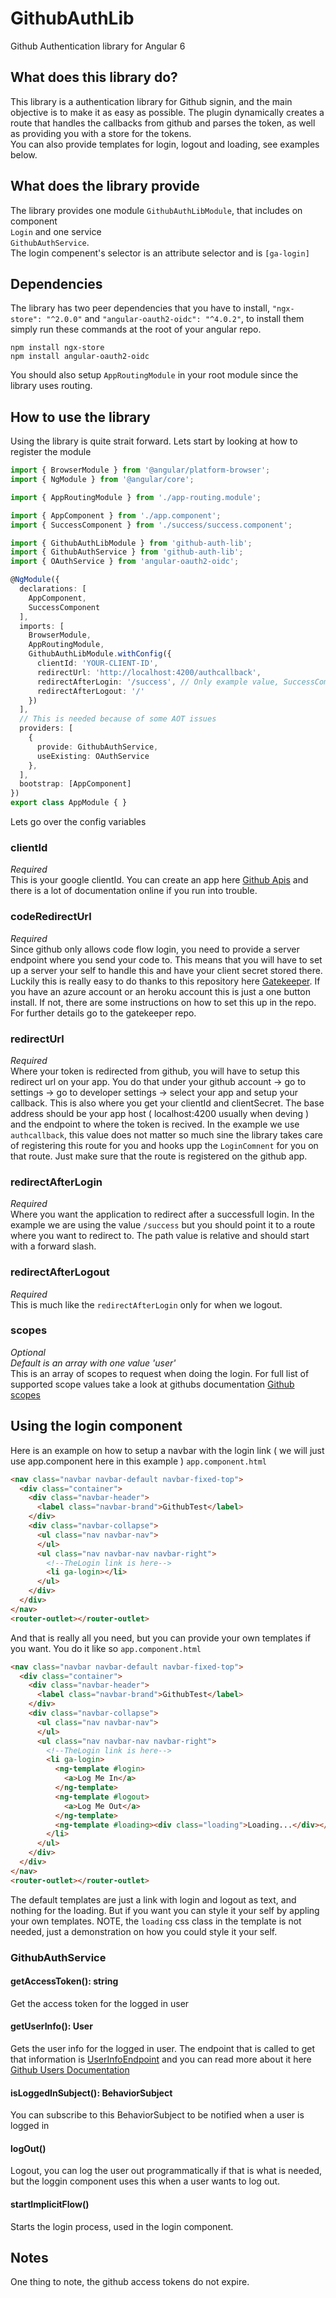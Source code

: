 # GithubAuthLib

Github Authentication library for Angular 6

## What does this library do?
This library is a authentication library for Github signin, and the main objective is to make it as easy as possible.
The plugin dynamically creates a route that handles the callbacks from github and parses the token, as well as providing you with a store for the tokens.   
You can also provide templates for login, logout and loading, see examples below.

## What does the library provide
The library provides one module `GithubAuthLibModule`, that includes on component   
`Login` and one service   
`GithubAuthService`.   
The login compenent's selector is an attribute selector and is `[ga-login]`

## Dependencies
The library has two peer dependencies that you have to install, `"ngx-store": "^2.0.0"` and `"angular-oauth2-oidc": "^4.0.2"`, to install them simply run these commands at the root of your angular repo.   
   
`npm install ngx-store`   
`npm install angular-oauth2-oidc`   
   
You should also setup `AppRoutingModule` in your root module since the library uses routing.

## How to use the library
Using the library is quite strait forward. Lets start by looking at how to register the module
```typescript
import { BrowserModule } from '@angular/platform-browser';
import { NgModule } from '@angular/core';

import { AppRoutingModule } from './app-routing.module';

import { AppComponent } from './app.component';
import { SuccessComponent } from './success/success.component';

import { GithubAuthLibModule } from 'github-auth-lib';
import { GithubAuthService } from 'github-auth-lib';
import { OAuthService } from 'angular-oauth2-oidc';

@NgModule({
  declarations: [
    AppComponent,
    SuccessComponent
  ],
  imports: [
    BrowserModule,
    AppRoutingModule,
    GithubAuthLibModule.withConfig({
      clientId: 'YOUR-CLIENT-ID',
      redirectUrl: 'http://localhost:4200/authcallback',
      redirectAfterLogin: '/success', // Only example value, SuccessComponent is not included in the library 
      redirectAfterLogout: '/'
    })
  ],
  // This is needed because of some AOT issues
  providers: [
    {
      provide: GithubAuthService, 
      useExisting: OAuthService
    },
  ],
  bootstrap: [AppComponent]
})
export class AppModule { }
```
Lets go over the config variables

### clientId
*Required*    
This is your google clientId. You can create an app here [Github Apis](https://developer.github.com/apps/building-github-apps/creating-a-github-app/) and there is a lot of documentation online if you run into trouble.

### codeRedirectUrl
*Required*    
Since github only allows code flow login, you need to provide a server endpoint where you send your code to. This means that you will have to set up a server your self to handle this and have your client secret stored there. Luckily this is really easy to do thanks to this repository here [Gatekeeper](https://github.com/prose/gatekeeper). If you have an azure account or an heroku account this is just a one button install. If not, there are some instructions on how to set this up in the repo. For further details go to the gatekeeper repo.

### redirectUrl
*Required*    
Where your token is redirected from github, you will have to setup this redirect url on your app. You do that under your github account -> go to settings -> go to developer settings -> select your app and setup your callback. This is also where you get your clientId and clientSecret. The base address should be your app host ( localhost:4200 usually when deving ) and the endpoint to where the token is recived. In the example we use `authcallback`, this value does not matter so much sine the library takes care of registering this route for you and hooks upp the `LoginComnent` for you on that route. Just make sure that the route is registered on the github app.

### redirectAfterLogin
*Required*    
Where you want the application to redirect after a successfull login. In the example we are using the value `/success` but you should point it to a route where you want to redirect to. The path value is relative and should start with a forward slash.

### redirectAfterLogout
*Required*      
This is much like the `redirectAfterLogin` only for when we logout.

### scopes
*Optional*   
*Default is an array with one value 'user'*   
This is an array of scopes to request when doing the login. For full list of supported scope values take a look at githubs documentation [Github scopes](https://developer.github.com/apps/building-oauth-apps/understanding-scopes-for-oauth-apps/)

## Using the login component
Here is an example on how to setup a navbar with the login link ( we will just use app.component here in this example )
`app.component.html`
```html
<nav class="navbar navbar-default navbar-fixed-top">
  <div class="container">
    <div class="navbar-header">
      <label class="navbar-brand">GithubTest</label>
    </div>
    <div class="navbar-collapse">
      <ul class="nav navbar-nav">
      </ul>
      <ul class="nav navbar-nav navbar-right">
        <!--TheLogin link is here-->
        <li ga-login></li>
      </ul>
    </div>
  </div>
</nav>
<router-outlet></router-outlet>
```
And that is really all you need, but you can provide your own templates if you want. You do it like so
`app.component.html`
```html
<nav class="navbar navbar-default navbar-fixed-top">
  <div class="container">
    <div class="navbar-header">
      <label class="navbar-brand">GithubTest</label>
    </div>
    <div class="navbar-collapse">
      <ul class="nav navbar-nav">
      </ul>
      <ul class="nav navbar-nav navbar-right">
        <!--TheLogin link is here-->
        <li ga-login>
          <ng-template #login>
            <a>Log Me In</a>
          </ng-template>
          <ng-template #logout>
            <a>Log Me Out</a>
          </ng-template>
          <ng-template #loading><div class="loading">Loading...</div></ng-template>
        </li>
      </ul>
    </div>
  </div>
</nav>
<router-outlet></router-outlet>
```
The default templates are just a link with login and logout as text, and nothing for the loading. But if you want you can style it your self by appling your own templates. NOTE, the `loading` css class in the template is not needed, just a demonstration on how you could style it your self.

### GithubAuthService
#### getAccessToken(): string
Get the access token for the logged in user
#### getUserInfo(): User
Gets the user info for the logged in user. The endpoint that is called to get that information is [UserInfoEndpoint](https://api.github.com/user) and you can read more about it here [Github Users Documentation](https://developer.github.com/v3/users/)
#### isLoggedInSubject(): BehaviorSubject<boolean>
You can subscribe to this BehaviorSubject to be notified when a user is logged in
#### logOut()
Logout, you can log the user out programmatically if that is what is needed, but the loggin component uses this when a user wants to log out.
#### startImplicitFlow() 
Starts the login process, used in the login component.


## Notes
One thing to note, the github access tokens do not expire.
